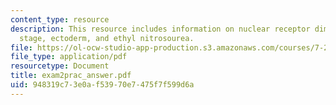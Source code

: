 ```yaml
---
content_type: resource
description: This resource includes information on nuclear receptor dimer, gastrula
  stage, ectoderm, and ethyl nitrosourea.
file: https://ol-ocw-studio-app-production.s3.amazonaws.com/courses/7-22-developmental-biology-fall-2005/948319c73e0af53970e7475f7f599d6a_exam2prac_answer.pdf
file_type: application/pdf
resourcetype: Document
title: exam2prac_answer.pdf
uid: 948319c7-3e0a-f539-70e7-475f7f599d6a
---
```


